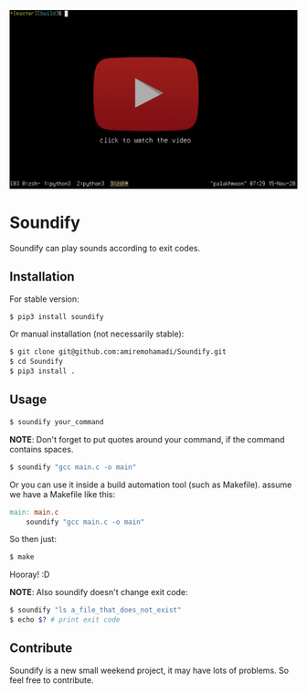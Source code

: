 
<p align="center">
<a href="https://www.youtube.com/watch?v=E9kT7NkVCWk" target="_blank">
<img src="https://github.com/amiremohamadi/Soundify/blob/master/youtube_preview.png" width="580">
</a>
</p>

# Soundify
Soundify can play sounds according to exit codes.

## Installation
For stable version:
```sh
$ pip3 install soundify
```

Or manual installation (not necessarily stable):
```sh
$ git clone git@github.com:amiremohamadi/Soundify.git
$ cd Soundify
$ pip3 install .
```

## Usage
```sh
$ soundify your_command
```

**NOTE**: Don't forget to put quotes around your command, if the command
contains spaces.

```sh
$ soundify "gcc main.c -o main"
```

Or you can use it inside a build automation tool (such as Makefile).
assume we have a Makefile like this:

```Makefile
main: main.c
    soundify "gcc main.c -o main"
```

So then just:
```sh
$ make
```

Hooray! :D

**NOTE**: Also soundify doesn't change exit code:
```sh
$ soundify "ls a_file_that_does_not_exist"
$ echo $? # print exit code
```

## Contribute
Soundify is a new small weekend project, it may have lots of
problems. So feel free to contribute.
